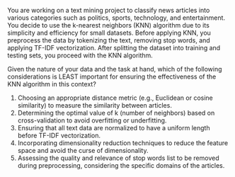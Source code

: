 You are working on a text mining project to classify news articles into various categories such as politics, sports, technology, and entertainment. You decide to use the k-nearest neighbors (KNN) algorithm due to its simplicity and efficiency for small datasets. Before applying KNN, you preprocess the data by tokenizing the text, removing stop words, and applying TF-IDF vectorization. After splitting the dataset into training and testing sets, you proceed with the KNN algorithm.

Given the nature of your data and the task at hand, which of the following considerations is LEAST important for ensuring the effectiveness of the KNN algorithm in this context?

1. Choosing an appropriate distance metric (e.g., Euclidean or cosine similarity) to measure the similarity between articles.
2. Determining the optimal value of k (number of neighbors) based on cross-validation to avoid overfitting or underfitting.
3. Ensuring that all text data are normalized to have a uniform length before TF-IDF vectorization.
4. Incorporating dimensionality reduction techniques to reduce the feature space and avoid the curse of dimensionality.
5. Assessing the quality and relevance of stop words list to be removed during preprocessing, considering the specific domains of the articles.